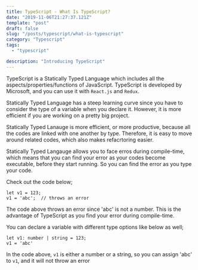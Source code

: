 ```yaml
---
title: TypeScript - What Is TypeScript?
date: "2019-11-06T21:27:37.121Z"
template: "post"
draft: false
slug: "/posts/typescript/what-is-typescript"
category: "Typescript"
tags:
  - "typescript"

description: "Introducing TypeScript"
---
```


TypeScript is a Statically Typed Language which includes all the aspects/properties/functions of JavaScript. TypeScript is developed by Microsoft, and you can use it with `React.js` and `Redux`.

Statically Typed Language has a steep learning curve since you have to consider the type of a variable when you declare it. However, it is more efficient if you are working on a pretty big project.

Statically Typed Lanauge is more efficient, or more productive, because all the codes are linked with one another by type. Therefore, it is easy to move around related codes, which also makes refacrtoring easier.

Statically Typed Langauge allows you to face erros during compile-time, which means that you can find your error as your codes become executable, before they start running. So you can find the error as you type your code.

Check out the code below;

```
let v1 = 123;
v1 = 'abc';  // throws an error
```

The code above throws an error since 'abc' is not a number. This is the advantage of TypeScript as you find your error during compile-time.

You can declare a variable with different type options like below as well;

```
let v1: number | string = 123;
v1 = 'abc'
```

In the code above, `v1` is either a number or a string, so you can assign 'abc' to `v1`, and it will not throw an error
